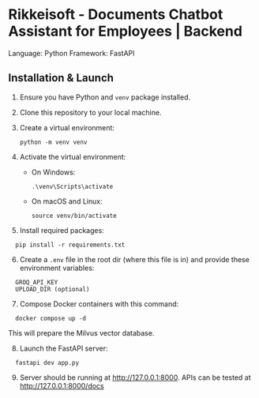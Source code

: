 # Rikkeisoft - Documents Chatbot Assistant for Employees | Backend

Language: Python
Framework: FastAPI

## Installation & Launch

1. Ensure you have Python and `venv` package installed.
2. Clone this repository to your local machine.
3. Create a virtual environment:

   ```
   python -m venv venv
   ```
4. Activate the virtual environment:

   * On Windows:

     ```
     .\venv\Scripts\activate
     ```
   * On macOS and Linux:

     ```
     source venv/bin/activate
     ```

5. Install required packages:
  ```
    pip install -r requirements.txt
  ```

6. Create a `.env` file in the root dir (where this file is in) and provide these environment variables:
  ```
    GROQ_API_KEY
    UPLOAD_DIR (optional)
  ```

7. Compose Docker containers with this command:
  ```
    docker compose up -d
  ```

  This will prepare the Milvus vector database.

8. Launch the FastAPI server:
  ```
    fastapi dev app.py
  ```

9. Server should be running at <http://127.0.0.1:8000>. APIs can be tested at <http://127.0.0.1:8000/docs>
